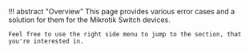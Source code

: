 !!! abstract "Overview"
    This page provides various error cases and a solution for them for the Mikrotik Switch devices.

    Feel free to use the right side menu to jump to the section, that you're interested in.